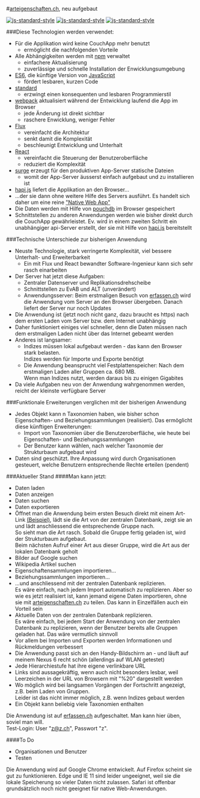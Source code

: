 #[arteigenschaften.ch](http://arteigenschaften.ch), neu aufgebaut
 
[![js-standard-style](https://img.shields.io/badge/code%20style-standard-brightgreen.svg)](https://github.com/feross/standard)
[![js-standard-style](https://img.shields.io/badge/license-ISC-brightgreen.svg)](https://github.com/barbalex/gs/blob/master/license.md)
[![js-standard-style](https://david-dm.org/barbalex/ae.svg)](https://david-dm.org/barbalex/ae)

###Diese Technologien werden verwendet:

- Für die Applikation wird keine CouchApp mehr benutzt
  - ermöglicht die nachfolgenden Vorteile
- Alle Abhängigkeiten werden mit [npm](https://www.npmjs.com) verwaltet
  - einfachere Aktualisierung
  - zuverlässige und schnelle Installation der Enwicklungsumgebung
- [ES6](https://github.com/lukehoban/es6features), die künftige Version von [JavaScript](http://en.wikipedia.org/wiki/JavaScript)
  - fördert lesbaren, kurzen Code
- [standard](https://github.com/feross/standard)
  - erzwingt einen konsequenten und lesbaren Programmierstil
- [webpack](http://webpack.github.io) aktualisiert während der Entwicklung laufend die App im Browser
  - jede Änderung ist direkt sichtbar
  - raschere Enwicklung, weniger Fehler
- [Flux](http://facebook.github.io/flux)
  - vereinfacht die Architektur
  - senkt damit die Komplexität
  - beschleunigt Entwicklung und Unterhalt
- [React](https://facebook.github.io/react/index.html)
  - vereinfacht die Steuerung der Benutzeroberfläche
  - reduziert die Komplexität
- [surge](https://surge.sh) erzeugt für den produktiven App-Server statische Dateien
  - womit der App-Server äusserst einfach aufgebaut und zu installieren ist
- [hapi.js](http://hapijs.com) liefert die Applikation an den Browser...
- ...der sie dann ohne weitere Hilfe des Servers ausführt. Es handelt sich daher um eine reine ["Native Web App"](https://blog.andyet.com/2015/01/22/native-web-apps)
- Die Daten werden mit Hilfe von [pouchdb](http://pouchdb.com) im Browser gespeichert
- Schnittstellen zu anderen Anwendungen werden wie bisher direkt durch die CouchApp gewährleistet. Ev. wird in einem zweiten Schritt ein unabhängiger api-Server erstellt, der sie mit Hilfe von [hapi.js](http://hapijs.com) bereitstellt

###Technische Unterschiede zur bisherigen Anwendung

- Neuste Technologie, stark verringerte Komplexität, viel bessere Unterhalt- und Erweiterbarkeit
  - Ein mit Flux und React bewandter Software-Ingenieur kann sich sehr rasch einarbeiten
- Der Server hat jetzt diese Aufgaben:
  - Zentraler Datenserver und Replikationsdrehscheibe
  - Schnittstellen zu EvAB und ALT (unverändert)
  - Anwendungsserver: Beim erstmaligen Besuch von [erfassen.ch](http://erfassen.ch) wird die Anwendung vom Server an den Browser übergeben. Danach liefert der Server nur noch Updates
- Die Anwendung ist (jetzt noch nicht ganz, dazu braucht es https) nach dem ersten Laden vom Server bzw. dem Internet unabhängig
- Daher funktioniert einiges viel schneller, denn die Daten müssen nach dem erstmaligen Laden nicht über das Internet gebeamt werden
- Anderes ist langsamer: 
  - Indizes müssen lokal aufgebaut werden - das kann den Browser stark belasten.<br/>Indizes werden für Importe und Exporte benötigt
  - Die Anwendung beansprucht viel Festplattenspeicher: Nach dem erstmaligen Laden aller Gruppen ca. 680 MB.<br/>Wenn man Indizes nutzt, werden daraus bis zu einigen Gigabites
- Da viele Aufgaben neu von der Anwendung wahrgenommen werden, reicht der kleinste verfügbare Server

###Funktionale Erweiterungen verglichen mit der bisherigen Anwendung
- Jedes Objekt kann n Taxonomien haben, wie bisher schon Eigenschaften- und Beziehungssammlungen (realisiert). Das ermöglicht diese künftigen Erweiterungen:
  - Import von Taxonomien über die Benutzeroberfläche, wie heute bei Eigenschaften- und Beziehungssammlungen
  - Der Benutzer kann wählen, nach welcher Taxonomie der Strukturbaum aufgebaut wird
- Daten sind geschützt. Ihre Anpassung wird durch Organisationen gesteuert, welche Benutzern entsprechende Rechte erteilen (pendent)

###Aktueller Stand
####Man kann jetzt:

- Daten laden
- Daten anzeigen
- Daten suchen
- Daten exportieren
- Öffnet man die Anwendung beim ersten Besuch direkt mit einem Art-Link [(Beispiel)](http://erfassen.ch/Moose/Musci%20Laubmoose/Buxbaumiaceae/Buxbaumia/Buxbaumia%20aphylla%20Hedw?id=6B7B1CC6-7505-4D79-8E24-F43E464EDB48), lädt sie die Art von der zentralen Datenbank, zeigt sie an und lädt anschliessend die entsprechende Gruppe nach.<br/>
  So sieht man die Art rasch. Sobald die Gruppe fertig geladen ist, wird der Strukturbaum aufgebaut.<br/>
  Beim nächsten Aufruf einer Art aus dieser Gruppe, wird die Art aus der lokalen Datenbank geholt
- Bilder auf Google suchen
- Wikipedia Artikel suchen
- Eigenschaftensammlungen importieren...
- Beziehungssammlungen importieren...
- ...und anschliessend mit der zentralen Datenbank replizieren.<br/>
  Es wäre einfach, nach jedem Import automatisch zu replizieren. Aber so wie es jetzt realisiert ist, kann jemand eigene Daten importieren, ohne sie mit [arteigenschaften.ch](http://arteigenschaften.ch) zu teilen. Das kann in Einzelfällen auch ein Vorteil sein
- Aktuelle Daten von der zentralen Datenbank replizieren.<br/>
  Es wäre einfach, bei jedem Start der Anwendung von der zentralen Datenbank zu replizieren, wenn der Benutzer bereits alle Gruppen geladen hat. Das wäre vermutlich sinnvoll
- Vor allem bei Importen und Exporten werden Informationen und Rückmeldungen verbessert
- Die Anwendung passt sich an den Handy-Bildschirm an - und läuft auf meinem Nexus 6 recht schön (allerdings auf WLAN getestet)
- Jede Hierarchiestufe hat ihre eigene verlinkbare URL
- Links sind aussagekräftig, wenn auch nicht besonders lesbar, weil Leerzeichen in der URL von Browsern mit "%20" dargestellt werden
- Wo möglich wird bei langsamen Vorgängen der Fortschritt angezeigt, z.B. beim Laden von Gruppen.<br/>
  Leider ist das nicht immer möglich, z.B. wenn Indizes gebaut werden
- Ein Objekt kann beliebig viele Taxonomien enthalten

Die Anwendung ist auf [erfassen.ch](http://erfassen.ch) aufgeschaltet. Man kann hier üben, soviel man will.<br/>
Test-Login: User "z@z.ch", Passwort "z".

####To Do

- Organisationen und Benutzer
- Testen

Die Anwendung wird auf Google Chrome entwickelt. Auf Firefox scheint sie gut zu funktionieren. Edge und IE 11 sind leider ungeeignet, weil sie die lokale Speicherung so vieler Daten nicht zulassen. Safari ist offenbar grundsätzlich noch nicht geeignet für native Web-Anwendungen.
